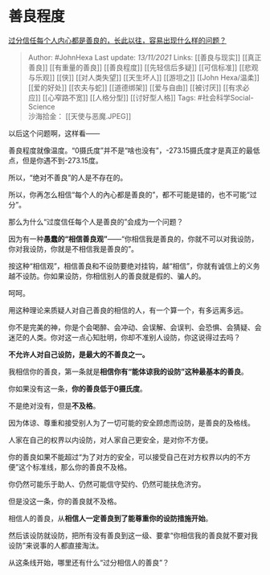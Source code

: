 # 善良程度
[过分信任每个人内心都是善良的，长此以往，容易出现什么样的问题？](https://www.zhihu.com/question/495412788/answer/2217379057)

> Author: #JohnHexa 
Last update: *13/11/2021* 
Links: [[善良与现实]] [[真正善良]] [[有重量的善良]] [[善良程度]] [[先轻信后多疑]] [[可信标准]] [[悲观与乐观]] [[侠]] [[对人类失望]] [[天生坏人]] [[游坦之]] [[John Hexa/温柔]] [[爱的好处]] [[农夫与蛇]] [[道德绑架]] [[爱与自由]] [[被讨厌]] [[有求必应]] [[心窄路不宽]] [[人格分型]] [[讨好型人格]]
Tags: #社会科学Social-Science  
沙海拾金： [[天使与恶魔.JPEG]]
  
以后这个问题啊，这样看——

善良程度就像温度。“0摄氏度”并不是“啥也没有”，-273.15摄氏度才是真正的最低点，但是你遇不到-273.15度。

所以，“绝对不善良”的人是不存在的。

所以，你再怎么相信“每个人的內心都是善良的”，都不可能是错的，也不可能“过分”。

  

那么为什么“过度信任每个人是善良的”会成为一个问题？

因为有一种**愚蠢的“相信善良观”**——“你相信我是善良的，你就不可以对我设防，你对我设防，你就是不相信我是善良的”。

按这种“相信观”，相信善良和不设防要绝对挂钩，越“相信”，你就有诚信上的义务越不设防。你如果设防，你相信别人的善良就是假的、骗人的。

呵呵。

用这种理论来质疑人对自己善良的相信的人，有一个算一个，有多远离多远。

你不是完美的神，你是个会喝醉、会冲动、会误解、会误判、会恐惧、会猜疑、会迷茫的人类。你对这一点心知肚明，你却不准别人设防，你这说得过去吗？

**不允许人对自己设防，是最大的不善良之一。**

我相信你的善良，第一条就是**相信你有“能体谅我的设防”这种最基本的善良**。

你如果没有这一条，**你的善良低于0摄氏度**。

不是绝对没有，但是**不及格**。

因为体谅、尊重和接受别人为了一切可能的安全顾虑而设防，是善良的及格线。

人家在自己的权界以内设防，对人家自己更安全，是对你不方便。

你的善良如果不能超过“为了对方的安全，可以接受自己在对方权界以内的不方便”这个标准线，那么你的善良不及格。

你仍然可能乐于助人、仍然可能信守契约、仍然可能扶危济穷。

但是没这一条，你的善良就不及格。

相信人的善良，从**相信人一定善良到了能尊重你的设防措施开始**。

然后该设防就设防，把所有没有善良到这一级、要拿“你相信我的善良就不要对我设防”来说事的人都直接淘汰。

从这条线开始，哪里还有什么“过分相信人的善良”？